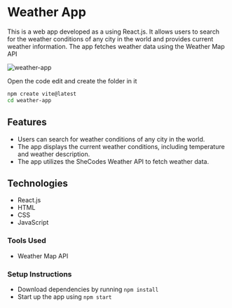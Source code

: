 
# Weather App

This is a web app developed as a using React.js. It allows users to search for the weather conditions of any city in the world and provides current weather information. The app fetches weather data using the  Weather Map API




![weather-app](https://github.com/ChilveriPrathamesh/weather-app/assets/134124055/063381ae-1ccb-4109-8d69-49ea94cde542)




Open the code edit and create the folder in it 

```bash 
npm create vite@latest
cd weather-app
```

## Features

- Users can search for weather conditions of any city in the world.
- The app displays the current weather conditions, including temperature and weather description.
- The app utilizes the SheCodes Weather API to fetch weather data.

## Technologies
- React.js
- HTML 
- CSS 
- JavaScript 

### Tools Used 
- Weather Map API 



### Setup Instructions
- Download dependencies by running `npm install`
- Start up the app using `npm start`
